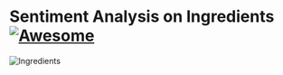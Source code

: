 # Sentiment Analysis on Ingredients [![Awesome](https://cdn.rawgit.com/sindresorhus/awesome/d7305f38d29fed78fa85652e3a63e154dd8e8829/media/badge.svg)](https://github.com/sindresorhus/awesome)

![Ingredients](https://github.com/icaka98/IngredientSA/edit/master/Ingredients.png "Image")

##

